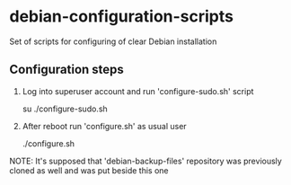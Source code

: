 # debian-configuration-scripts

Set of scripts for configuring of clear Debian installation

## Configuration steps

1. Log into superuser account and run 'configure-sudo.sh' script 

    su
    ./configure-sudo.sh <username>

2. After reboot run 'configure.sh' as usual user

    ./configure.sh

NOTE: It's supposed that 'debian-backup-files' repository was previously cloned as well and was put beside this one
